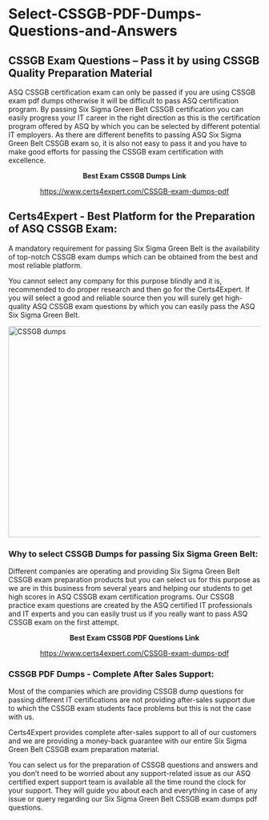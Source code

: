 # Select-CSSGB-PDF-Dumps-Questions-and-Answers
<h2><strong>CSSGB Exam Questions &ndash; Pass it by using CSSGB Quality Preparation Material</strong></h2>
<p>ASQ CSSGB certification exam can only be passed if you are using CSSGB exam pdf dumps otherwise it will be difficult to pass ASQ certification program. By passing Six Sigma Green Belt CSSGB certification you can easily progress your IT career in the right direction as this is the certification program offered by ASQ by which you can be selected by different potential IT employers. As there are different benefits to passing ASQ Six Sigma Green Belt CSSGB exam so, it is also not easy to pass it and you have to make good efforts for passing the CSSGB exam certification with excellence.</p>
<p style="text-align: center;"><strong>Best Exam CSSGB Dumps Link</strong></p>
<p style="text-align: center;"><a href="https://www.certs4expert.com/CSSGB-exam-dumps-pdf">https://www.certs4expert.com/CSSGB-exam-dumps-pdf</a></p>
<h2><strong>Certs4Expert - Best Platform for the Preparation of ASQ CSSGB Exam:&nbsp; </strong></h2>
<p>A mandatory requirement for passing Six Sigma Green Belt is the availability of top-notch CSSGB exam dumps which can be obtained from the best and most reliable platform.</p>
<p>You cannot select any company for this purpose blindly and it is, recommended to do proper research and then go for the Certs4Expert. If you will select a good and reliable source then you will surely get high-quality ASQ CSSGB exam questions by which you can easily pass the ASQ Six Sigma Green Belt.</p>
<p><img style="display: block; margin-left: auto; margin-right: auto;" src="https://i.imgur.com/cCy1yN2.png" alt="CSSGB dumps" width="750" height="422" /></p>
<h3><strong>Why to select CSSGB Dumps for passing Six Sigma Green Belt:</strong></h3>
<p>Different companies are operating and providing Six Sigma Green Belt CSSGB exam preparation products but you can select us for this purpose as we are in this business from several years and helping our students to get high scores in ASQ CSSGB exam certification programs. Our CSSGB practice exam questions are created by the ASQ certified IT professionals and IT experts and you can easily trust us if you really want to pass ASQ CSSGB exam on the first attempt.</p>
<p style="text-align: center;"><strong>Best Exam CSSGB PDF Questions Link</strong></p>
<p style="text-align: center;"><a href="https://www.certs4expert.com/CSSGB-exam-dumps-pdf">https://www.certs4expert.com/CSSGB-exam-dumps-pdf</a></p>
<h3><strong>CSSGB PDF Dumps - Complete After Sales Support:</strong></h3>
<p>Most of the companies which are providing CSSGB dump questions for passing different IT certifications are not providing after-sales support due to which the CSSGB exam students face problems but this is not the case with us.</p>
<p>Certs4Expert provides complete after-sales support to all of our customers and we are providing a money-back guarantee with our entire Six Sigma Green Belt CSSGB exam preparation material.</p>
<p>You can select us for the preparation of CSSGB questions and answers and you don&rsquo;t need to be worried about any support-related issue as our ASQ certified expert support team is available all the time round the clock for your support. They will guide you about each and everything in case of any issue or query regarding our Six Sigma Green Belt CSSGB exam dumps pdf questions.</p>
